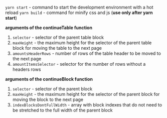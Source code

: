 `yarn start` - command to start the development environment with a hot reload
`yarn build` - command for minify css and js (**use only after yarn start**)

**arguments of the continueTable function**
1. `selector` - selector of the parent table block
2. `maxHeight` - the maximum height for the selector of the parent table block for moving the table to the next page
3. `amountsHeaderRows` - number of rows of the table header to be moved to the next page
4. `amountItemsSelector` - selector for the number of rows without a headers rows 


**arguments of the continueBlock function**
1. `selector` - selector of the parent block
2. `maxHeight` - the maximum height for the selector of the parent block for moving the block to the next page
3. `indexBlocksDontFullWidth` - array with block indexes that do not need to be stretched to the full width of the parent block
